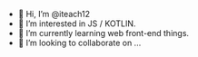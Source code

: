 - 👋 Hi, I’m @iteach12
- 👀 I’m interested in JS / KOTLIN.
- 🌱 I’m currently learning web front-end things.
- 💞️ I’m looking to collaborate on ... 


<!---
iteach12/iteach12 is a ✨ special ✨ repository because its `README.md` (this file) appears on your GitHub profile.
You can click the Preview link to take a look at your changes.
--->
